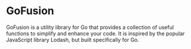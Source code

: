 # GoFusion
GoFusion is a utility library for Go that provides a collection of useful functions to simplify and enhance your code. It is inspired by the popular JavaScript library Lodash, but built specifically for Go.
